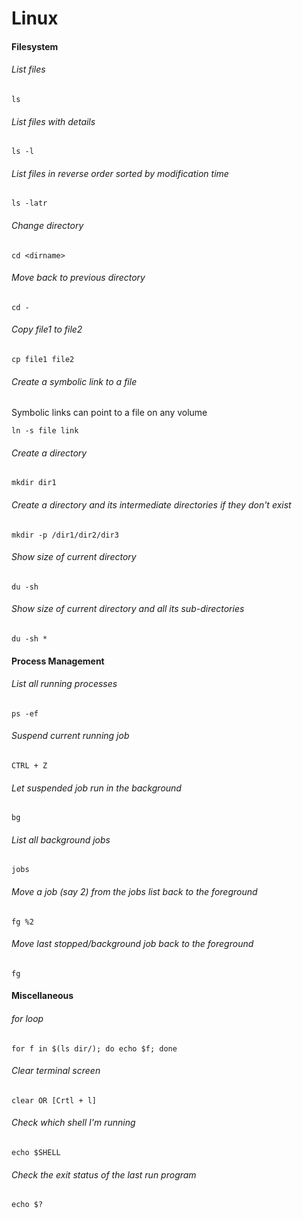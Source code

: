 # Linux

#### Filesystem

###### List files
```
ls 
```

###### List files with details
```
ls -l
```

###### List files in reverse order sorted by modification time
```
ls -latr
```

###### Change directory
```
cd <dirname>
```
###### Move back to previous directory
```
cd -
```

###### Copy file1 to file2
```
cp file1 file2
```

###### Create a symbolic link to a file
Symbolic links can point to a file on any volume
```
ln -s file link
```

###### Create a directory
```
mkdir dir1
```

###### Create a directory and its intermediate directories if they don't exist
```
mkdir -p /dir1/dir2/dir3
```

###### Show size of current directory
```
du -sh
```

###### Show size of current directory and all its sub-directories
```
du -sh *
```

#### Process Management

###### List all running processes
```
ps -ef
```

###### Suspend current running job
```
CTRL + Z
```

###### Let suspended job run in the background
```
bg
```

###### List all background jobs
```
jobs
```

###### Move a job (say 2) from the jobs list back to the foreground
```
fg %2
```

###### Move last stopped/background job back to the foreground
```
fg
```

#### Miscellaneous

###### for loop
```
for f in $(ls dir/); do echo $f; done
```

###### Clear terminal screen
```
clear OR [Crtl + l]
```

###### Check which shell I'm running
```
echo $SHELL
```

###### Check the exit status of the last run program
```
echo $?
```
